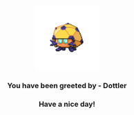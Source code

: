 <p align="center">
    <img src="https://raw.githubusercontent.com/PokeAPI/sprites/master/sprites/pokemon/825.png" width="150" height="150">
</p>
<h3 align="center">You have been greeted by - <b>Dottler</b></h3>
<h3 align="center">Have a nice day!</h3>
